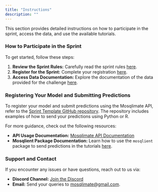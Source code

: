 ```yaml
---
title: "Instructions"
description: ""
---
```


This section provides detailed instructions on how to participate in the sprint, access the data, and use the available tutorials.

### How to Participate in the Sprint

To get started, follow these steps:

1. **Review the Sprint Rules:** Carefully read the sprint rules [here](../2025).
2. **Register for the Sprint:** Complete your registration [here](../registration).
3. **Access Data Documentation:** Explore the documentation of the data provided for the challenge [here](../data).

### Registering Your Model and Submitting Predictions

To register your model and submit predictions using the Mosqlimate API, refer to the [Sprint Template GitHub repository](https://github.com/Mosqlimate-project/sprint-template-2025). The repository includes examples of how to send your predictions using Python or R.

For more guidance, check out the following resources:

- **API Usage Documentation:** [Mosqlimate API Documentation](https://api.mosqlimate.org/docs/)
- **Mosqlient Package Documentation:** Learn how to use the `mosqlient` package to send predictions in the tutorials [here](https://mosqlimate-client.readthedocs.io/en/latest/).

### Support and Contact

If you encounter any issues or have questions, reach out to us via:

- **Discord Channel:** [Join the Discord](https://discord.gg/FJA8rvhkbS)
- **Email:** Send your queries to mosqlimate@gmail.com.
